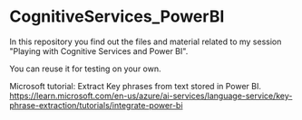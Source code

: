 # CognitiveServices_PowerBI

In this repository you find out the files and material related to my session "Playing with Cognitive Services and Power BI".

You can reuse it for testing on your own.


Microsoft tutorial: Extract Key phrases from text stored in Power BI. https://learn.microsoft.com/en-us/azure/ai-services/language-service/key-phrase-extraction/tutorials/integrate-power-bi
